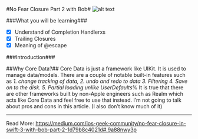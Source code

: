 #No Fear Closure Part 2 with Bob#
![alt text](https://cdn-images-1.medium.com/max/2000/1*E664qfssVqod29D1TUXTAg.png "Cover Image")

###What you will be learning###
- [x] Understand of Completion Handlerxs
- [x] Trailing Closures
- [x] Meaning of @escape

###Introduction###

##Why Core Data?##
Core Data is just a framework like UIKit. It is used to manage data/models. There are a couple of notable built-in features such as *1. change tracking of data, 2. undo and redo to data 3. Filtering 4. Save on to the disk. 5. Partial loading unlike UserDefaults*%
It is true that there are other frameworks built by non-Apple engineers such as Realm which acts like Core Data and feel free to use that instead. I’m not going to talk about pros and cons in this article. (I also don’t know much of it)

---
Read More:
https://medium.com/ios-geek-community/no-fear-closure-in-swift-3-with-bob-part-2-1d79b8c4021d#.9a88nwy3p
